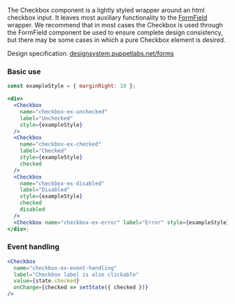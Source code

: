 The Checkbox component is a lightly styled wrapper around an html checkbox input. It leaves most auxiliary functionality to the [FormField](#form) wrapper. We recommend that in most cases the Checkbox is used through the FormField component be used to ensure complete design consistency, but there may be some cases in which a pure Checkbox element is desired.

Design specification: <a href="http://designsystem.puppetlabs.net/forms" target="_top">designsystem.puppetlabs.net/forms</a>

### Basic use

```jsx
const exampleStyle = { marginRight: 10 };

<div>
  <Checkbox
    name="checkbox-ex-unchecked"
    label="Unchecked"
    style={exampleStyle}
  />
  <Checkbox
    name="checkbox-ex-checked"
    label="Checked"
    style={exampleStyle}
    checked
  />
  <Checkbox
    name="checkbox-ex-disabled"
    label="Disabled"
    style={exampleStyle}
    checked
    disabled
  />
  <Checkbox name="checkbox-ex-error" label="Error" style={exampleStyle} error />
</div>;
```

### Event handling

```jsx
<Checkbox
  name="checkbox-ex-event-handling"
  label="Checkbox label is also clickable"
  value={state.checked}
  onChange={checked => setState({ checked })}
/>
```
